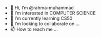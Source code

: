 - 👋 Hi, I’m @rahma-muhammad
- 👀 I’m interested in COMPUTER SCIENCE
- 🌱 I’m currently learning CS50
- 💞️ I’m looking to collaborate on ...
- 📫 How to reach me ...

<!---
rahma-muhammad/rahma-muhammad is a ✨ special ✨ repository because its `README.md` (this file) appears on your GitHub profile.
You can click the Preview link to take a look at your changes.
--->
